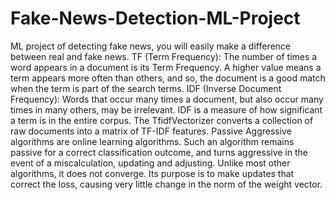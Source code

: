 # Fake-News-Detection-ML-Project
ML project of detecting fake news, you will easily make a difference between real and fake news. TF (Term Frequency): The number of times a word appears in a document is its Term Frequency. A higher value means a term appears more often than others, and so, the document is a good match when the term is part of the search terms. IDF (Inverse Document Frequency): Words that occur many times a document, but also occur many times in many others, may be irrelevant. IDF is a measure of how significant a term is in the entire corpus. The TfidfVectorizer converts a collection of raw documents into a matrix of TF-IDF features. Passive Aggressive algorithms are online learning algorithms. Such an algorithm remains passive for a correct classification outcome, and turns aggressive in the event of a miscalculation, updating and adjusting. Unlike most other algorithms, it does not converge. Its purpose is to make updates that correct the loss, causing very little change in the norm of the weight vector.
